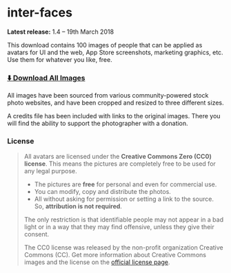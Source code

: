 # inter-faces

**Latest release:** 1.4 – 19th March 2018

This download contains 100 images of people that can be applied as avatars for UI and the web, App Store screenshots, marketing graphics, etc. Use them for whatever you like, free.


### <a href="https://github.com/cjdowner/interfaces/archive/master.zip">⬇️ Download All Images</a>


All images have been sourced from various community-powered stock photo websites, and have been cropped and resized to three different sizes.

A credits file has been included with links to the original images. There you will find the ability to support the photographer with a donation.

### License

>All avatars are licensed under the **Creative Commons Zero (CC0) license**. This means the pictures are completely free to be used for any legal purpose.
>
>- The pictures are **free** for personal and even for commercial use.
>- You can modify, copy and distribute the photos.
>- All without asking for permission or setting a link to the source. So, **attribution is not required**.
>
>The only restriction is that identifiable people may not appear in a bad light or in a way that they may find offensive, unless they give their consent.
>
>The CC0 license was released by the non-profit organization Creative Commons (CC). Get more information about Creative Commons images and the license on the [official license page](https://creativecommons.org/publicdomain/zero/1.0/).

